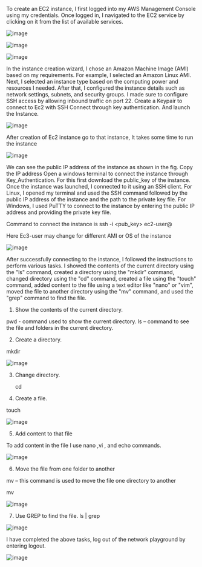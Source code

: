To create an EC2 instance, I first logged into my AWS Management Console using my credentials. Once logged in, I navigated to the EC2 service by clicking on it from the list of available services.
 

 ![image](https://github.com/sainakka5/Ec2_instance_creation/assets/136338958/826865e6-14d0-473a-b947-7ad3623a6c59)

 ![image](https://github.com/sainakka5/Ec2_instance_creation/assets/136338958/65dd4e87-becc-42d6-8e9a-cfcbade4e9f8)


 ![image](https://github.com/sainakka5/Ec2_instance_creation/assets/136338958/61df88c9-8a0e-4a74-a789-e60c82c5015d)

In the instance creation wizard, I chose an Amazon Machine Image (AMI) based on my requirements. For example, I selected an Amazon Linux AMI. Next, I selected an instance type based on the computing power and resources I needed. After that, I configured the instance details such as network settings, subnets, and security groups. I made sure to configure SSH access by allowing inbound traffic on port 22. 
Create a Keypair to connect to Ec2 with SSH Connect through key authentication. And launch the Instance.
 

![image](https://github.com/sainakka5/Ec2_instance_creation/assets/136338958/f3c83475-4e0e-4148-8eef-ae61a2bc867f)


After creation of Ec2 instance go to that instance, It takes some time to run the instance


![image](https://github.com/sainakka5/Ec2_instance_creation/assets/136338958/864f9d07-63eb-4a41-ae9a-052d70b7e935)

 
We can see the public IP address of the instance as shown in the fig. Copy the IP address
Open a windows terminal to connect the instance through Key_Authentication. For this first download the public_key of the instance.
Once the instance was launched, I connected to it using an SSH client. For Linux, I opened my terminal and used the SSH command followed by the public IP address of the instance and the path to the private key file. For Windows, I used PuTTY to connect to the instance by entering the public IP address and providing the private key file.

Command to connect the instance is   ssh -i <pub_key> ec2-user@<Ip address>

Here Ec3-user may change for different AMI or OS of the instance 
 

![image](https://github.com/sainakka5/Ec2_instance_creation/assets/136338958/01f267ce-abc1-4b2c-9448-ead629c72e44)


After successfully connecting to the instance, I followed the instructions to perform various tasks. I showed the contents of the current directory using the "ls" command, created a directory using the "mkdir" command, changed directory using the "cd" command, created a file using the "touch" command, added content to the file using a text editor like "nano" or "vim", moved the file to another directory using the "mv" command, and used the "grep" command to find the file.
1.	Show the contents of the current directory.

pwd - command used to show the current directory.
ls – command to see the file and folders in the current directory.

2.	Create a directory.

mkdir <filename> 


 ![image](https://github.com/sainakka5/Ec2_instance_creation/assets/136338958/a17b1535-e250-4b2f-97f1-44efb546022a)


3.	Change directory.

     cd <directory name>

4.	Create a file.

touch <filename>


![image](https://github.com/sainakka5/Ec2_instance_creation/assets/136338958/3f1c383b-6a29-4dbf-a022-2303a8d569b2)

 
5.	Add content to that file

To add content in the file I use nano ,vi , and echo commands.
 

![image](https://github.com/sainakka5/Ec2_instance_creation/assets/136338958/46c31158-8a53-4d02-8e5a-54d2ac4b87fa)


6.	Move the file from one folder to another

mv – this command is used to move the file one directory to another

mv <file name>  <the path where the file has to move >


![image](https://github.com/sainakka5/Ec2_instance_creation/assets/136338958/6a9389c2-c469-4331-aaa9-ed7bd4d7925a)

 
7. Use GREP to find the file.
ls <foldername> | grep <filename>


 ![image](https://github.com/sainakka5/Ec2_instance_creation/assets/136338958/b75bd171-d447-48c1-ae94-abbcab222476)


I have completed the above tasks, log out of the network playground by entering logout.

 

![image](https://github.com/sainakka5/Ec2_instance_creation/assets/136338958/d346c6ef-6a27-4b16-9bd8-e958ac25a974)

 





